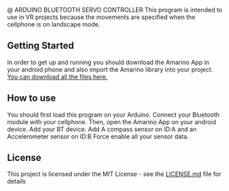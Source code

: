@ ARDUINO BLUETOOTH SERVO CONTROLLER
This program is intended to use in VR projects because the movements are specified when the cellphone is on landscape mode.

## Getting Started
In order to get up and running you should download the Amarino App in your android phone and also import the Amarino library into your project. 
[You can download all the files here.](http://www.amarino-toolkit.net/index.php/download.html)

## How to use

You should first load this program on your Arduino.
Connect your Bluetooth module with your cellphone.
Then, open the Amarino App on your android device. Add your BT device.
Add A compass sensor on ID:A and an Accelerometer sensor on ID:B
Force enable all your sensor data.

## License

This project is licensed under the MIT License - see the [LICENSE.md](LICENSE.md) file for details
